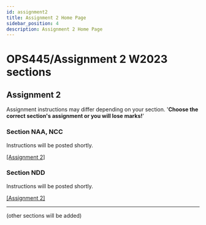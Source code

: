 ```yaml
---
id: assignment2
title: Assignment 2 Home Page
sidebar_position: 4
description: Assignment 2 Home Page
---
```


# OPS445/Assignment 2 W2023 sections

## Assignment 2

Assignment instructions may differ depending on your section. '**Choose the correct section's assignment or you will lose marks!**'

### Section NAA, NCC

Instructions will be posted shortly.

[\[Assignment 2\]](./assignment2naancc.md)

### Section NDD

Instructions will be posted shortly.

[\[Assignment 2\]](./online-assignment2.md)

---

(other sections will be added)
